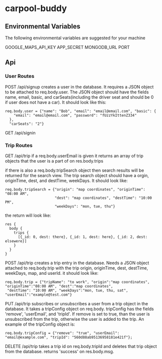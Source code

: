 # carpool-buddy

## Environmental Variables

The following environmental variables are suggested for your machine

GOOGLE_MAPS_API_KEY
APP_SECRET
MONGODB_URL
PORT

## Api

### User Routes

POST /api/signup
  creates a user in the database. It requires a JSON object to be attached
  to req.body.user. The JSON object should have the fields name, email, basic,
  and carSeats(including the driver seat and should be 0 if user does
  not have a car). It should look like this:

```
req.body.user = {"name": "Bob", "email": "email@email.com", "basic": {
    "email": "email@email.com", "password": "fUzzYkIttenZ334"
  },
  "carSeats": "2"}
```

GET /api/signin

### Trip Routes

GET /api/trip
  if a req.body.userEmail is given it returns an array of trip objects that the user is 
  a part of on res.body.trips

  if there is also a req.body.tripSearch object then search results will
  be returned for the search view. The trip search object should have a
  orgin, originTime, dest, and destTime, weekDays. It should look like:

```
req.body.tripSearch = {"origin": "map coordinates", "originTime": "08:00 AM",
                       "dest": "map coordinates", "destTime": "10:00 PM",
                       "weekDays": "mon, tue, thu"}
```
  
  the return will look like:
```
res {
  body {
    trips {
      [{_id: 0, dest: there}, {_id: 1, dest: here}, {_id: 2, dest: elsewere}]
    }
  }
}
```

POST /api/trip
  creates a trip entry in the database. Needs a JSON object
  attached to req.body.trip with the trip origin, originTime, dest,
  destTime, weekDays, map, and userId. it should look like:

```
req.body.trip = {"tripName": "to work", "origin":"map coordinates", "originTime":"08:00 AM", "dest":"map coordinates",
 "destTime": "10:00 AM", "weekDays":"mon, tue, thu, sat", "userEmail":"example@test.com"}
```

PUT /api/trip
  subscribes or unsubscribes a user from a trip object in the database.
  It takes a tripConfig object on req.body. tripConfig has the fields
  'remove', 'userEmail', and 'tripId'. If remove is set to true, than the
  user is unsubscribed from the trip, otherwise the user is added to the
  trip. An example of the tripConfig object is:

```
req.body.tripConfig = {"remove": "true", "userEmail": "email@example.com", "tripId": "560d88ab95136958181e421f"};
```

DELETE /api/trip
  takes a trip id on req.body.tripId and deletes that trip object from the database.
  returns 'success' on res.body.msg.
